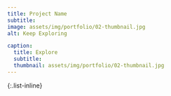 ```yaml
---
title: Project Name
subtitle:
image: assets/img/portfolio/02-thumbnail.jpg
alt: Keep Exploring

caption:
  title: Explore
  subtitle:
  thumbnail: assets/img/portfolio/02-thumbnail.jpg
---
```




{:.list-inline}

